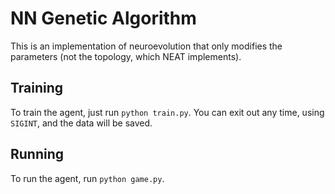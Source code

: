 # NN Genetic Algorithm

This is an implementation of neuroevolution that only
modifies the parameters (not the topology, which NEAT implements).

## Training

To train the agent, just run `python train.py`. You can exit out any time, using `SIGINT`,
and the data will be saved.

## Running

To run the agent, run `python game.py`.
